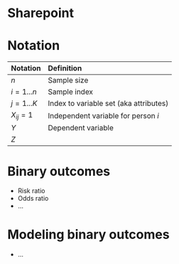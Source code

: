 # Sharepoint

# Notation

| Notation | Definition |
|:-- | :-- |
| $n$ | Sample size |
| $i=1 ... n$ | Sample index |
| $j=1 ... K$ | Index to variable set (aka attributes) |
| $X_{ij} = 1$ | Independent variable for person $i$ |
| $Y$ | Dependent variable |
| $Z$ | |

# Binary outcomes
- Risk ratio
- Odds ratio
- ...

# Modeling binary outcomes
- ...
